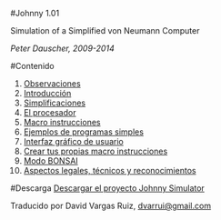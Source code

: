 
#Johnny 1.01

Simulation of a
Simplified von Neumann Computer

*Peter Dauscher, 2009-2014*

#Contenido

1. [Observaciones](./1-observaciones.md)
2. [Introducción](./2-introduccion.md)
3. [Simplificaciones](./3-simplificaciones.md)
4. [El procesador](./4-procesador.md)
5. [Macro instrucciones](./5-macro_instrucciones.md)
6. [Ejemplos de programas simples](./6-ejemplos.md)
7. [Interfaz gráfico de usuario](./7-interfaz.md)
8. [Crear tus propias macro instrucciones](./8-crear_macro_instrucciones.md)
9. [Modo BONSAI](./7-bonsai.md)
10. [Aspectos legales, técnicos y reconocimientos](./10-reconocimientos.md)

#Descarga
[Descargar el proyecto Johnny Simulator](http://sourceforge.net/projects/johnnysimulator/files/?source=navbar)

Traducido por David Vargas Ruiz, dvarrui@gmail.com
